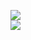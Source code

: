 [![](https://img.shields.io/badge/Made%20With-Github%20Spray-lightgrey.svg?style=for-the-badge&logo=github)](https://github.com/Annihil/github-spray#1326)  
[![](https://i.imgur.com/2DrTn0Z.gif)](https://github.com/Annihil/github-spray)